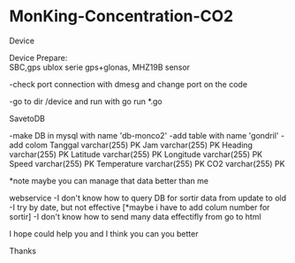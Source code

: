 # MonKing-Concentration-CO2

Device

Device Prepare:\
SBC,gps ublox serie gps+glonas, MHZ19B sensor
  
-check port connection with dmesg and change port on the code

-go to dir /device and run with go run *.go



SavetoDB

-make DB in mysql with name 'db-monco2' 
-add table with name 'gondril'
-add colom 
Tanggal	varchar(255) PK
Jam	varchar(255) PK
Heading	varchar(255) PK
Latitude	varchar(255) PK
Longitude	varchar(255) PK
Speed	varchar(255) PK
Temperature	varchar(255) PK
CO2	varchar(255) PK

*note
maybe you can manage that data better than me  


webservice
-I don't know how to query DB for sortir data from update to old
-I try by date, but not effective [*maybe i have to add colum number for sortir]
-I don't know how to send many data  effectifly from go to html


I hope could help you
and
I think you can you better

Thanks
